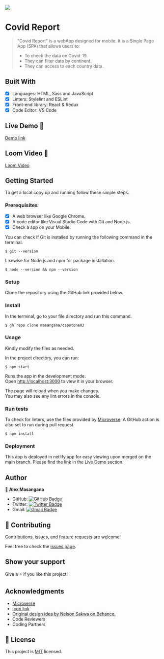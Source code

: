 ![](https://img.shields.io/badge/Microverse-blueviolet)

# Covid Report

> "Covid Report" is a webApp designed for mobile. It is a Single Page App (SPA) that allows users to:
> - To check the data on Covid-19.
> - They can filter data by continent.
> - They can access to each country data.

## Built With

- [x] Languages: HTML, Sass and JavaScript
- [x] Linters: Stylelint and ESLint
- [x] Front-end library: React & Redux
- [x] Code Editor: VS Code

## Live Demo 🔗

[Demo link](https://frabjous-bienenstitch-c3048c.netlify.app/)

## Loom Video 🔗

[Loom Video](https://www.loom.com/share/f0cfce89d0714aaf905a1a28c08c47cf)


## Getting Started

To get a local copy up and running follow these simple steps.

### Prerequisites

- [x] A web browser like Google Chrome.
- [x] A code editor like Visual Studio Code with Git and Node.js.
- [x] Check a app on your Mobile.

You can check if Git is installed by running the following command in the terminal.
```
$ git --version
```

Likewise for Node.js and npm for package installation.
```
$ node --version && npm --version
```

### Setup

Clone the repository using the GitHub link provided below.

### Install

In the terminal, go to your file directory and run this command.

```
$ gh repo clone masangana/capstone03
```

### Usage

Kindly modify the files as needed.

In the project directory, you can run:
```
$ npm start
```
Runs the app in the development mode.\
Open [http://localhost:3000](http://localhost:3000) to view it in your browser.

The page will reload when you make changes.\
You may also see any lint errors in the console.

### Run tests

To check for linters, use the files provided by [Microverse](https://github.com/microverseinc/linters-config). A GitHub action is also set to run during pull request.
```
$ npm install
```

### Deployment

This app is deployed in netlify.app for easy viewing upon merged on the main branch.
Please find the link in the Live Demo section.


## Author

👤 **Alex Masangana**

  - GitHub: [![GitHub Badge](https://img.shields.io/badge/-Alexander-white?logo=GitHub&logoColor=181717&style=plastic)](https://github.com/masangana)
  - Twitter: [![Twitter Badge](https://img.shields.io/badge/-Alexander-white?logo=Twitter&logoColor=1DA1F2&style=plastic)](https://twitter.com/alexmasangana)
  - Gmail: [![Gmail Badge](https://img.shields.io/badge/-@Alexander-white?logo=Gmail&logoColor=EA4335&style=plastic)](mailto:alexmasangana@gmail.com)

## 🤝 Contributing

Contributions, issues, and feature requests are welcome!

Feel free to check the [issues page](https://github.com/masangana/capstone03/issues).

## Show your support

Give a ⭐️ if you like this project!

## Acknowledgments

- [Microverse](https://www.microverse.org/)
- [Icon link](https://www.flaticon.com/fr/icones-gratuites/covid)
- [Original design idea by Nelson Sakwa on Behance.](https://www.behance.net/sakwadesignstudio)
- Code Reviewers
- Coding Partners

## 📝 License

This project is [MIT](./MIT.md) licensed.

